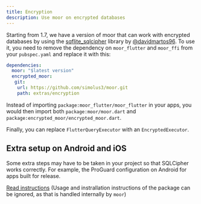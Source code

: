 ```yaml
---
title: Encryption
description: Use moor on encrypted databases
---
```


Starting from 1.7, we have a version of moor that can work with encrypted databases by using the
[sqflite_sqlcipher](https://pub.dev/packages/sqflite_sqlcipher) library
by [@davidmartos96](https://github.com/davidmartos96). To use it, you need to
remove the dependency on `moor_flutter` and `moor_ffi` from your `pubspec.yaml` and replace it
with this:
```yaml
dependencies:
  moor: "$latest version"
  encrypted_moor:
   git:
    url: https://github.com/simolus3/moor.git
    path: extras/encryption 
```

Instead of importing `package:moor_flutter/moor_flutter` in your apps, you would then import
both `package:moor/moor.dart` and `package:encrypted_moor/encrypted_moor.dart`.

Finally, you can replace `FlutterQueryExecutor` with an `EncryptedExecutor`.

## Extra setup on Android and iOS

Some extra steps may have to be taken in your project so that SQLCipher works correctly. For example, the ProGuard configuration on Android for apps built for release.

[Read instructions](https://pub.dev/packages/sqflite_sqlcipher) (Usage and instrallation instructions of the package can be ignored, as that is handled internally by `moor`)
